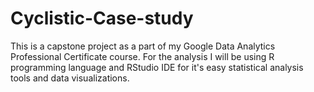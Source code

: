 # Cyclistic-Case-study
This is a capstone project as a part of my Google Data Analytics Professional Certificate course. For the analysis I will be using R programming language and RStudio IDE for it's easy statistical analysis tools and data visualizations.
